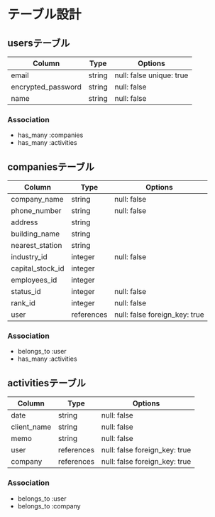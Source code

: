 # テーブル設計

## usersテーブル

| Column             | Type    | Options                  |
| ------------------ | ------- | ------------------------ |
| email              | string  | null: false unique: true |
| encrypted_password | string  | null: false              |
| name               | string  | null: false              |

### Association
- has_many :companies
- has_many :activities


## companiesテーブル

| Column           | Type       | Options                       |
| ---------------- | ---------- | ----------------------------- |
| company_name     | string     | null: false                   |
| phone_number     | string     | null: false                   |
| address          | string     |                               |
| building_name    | string     |                               |
| nearest_station  | string     |                               |
| industry_id      | integer    | null: false                   |
| capital_stock_id | integer    |                               |
| employees_id     | integer    |                               |
| status_id        | integer    | null: false                   |
| rank_id          | integer    | null: false                   |
| user             | references | null: false foreign_key: true |

### Association
- belongs_to :user 
- has_many :activities
 
## activitiesテーブル

| Column      | Type       | Options                       |
| ----------- | ---------- | ----------------------------- |
| date        | string     | null: false                   |
| client_name | string     | null: false                   |
| memo        | string     | null: false                   |
| user        | references | null: false foreign_key: true |
| company     | references | null: false foreign_key: true |

### Association
- belongs_to :user
- belongs_to :company
